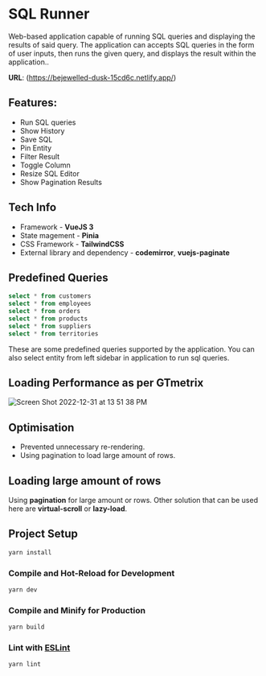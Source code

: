 # SQL Runner

Web-based application capable of running SQL queries and displaying the results of said query. The application can accepts SQL queries in the form of user inputs, then runs the given query, and displays the result within the application..   

**URL**: (https://bejewelled-dusk-15cd6c.netlify.app/)

## Features:
- Run SQL queries
- Show History
- Save SQL
- Pin Entity
- Filter Result
- Toggle Column
- Resize SQL Editor
- Show Pagination Results


## Tech Info
- Framework - **VueJS 3**
- State magement - **Pinia**
- CSS Framework - **TailwindCSS**
- External library and dependency - **codemirror**, **vuejs-paginate**

## Predefined Queries
```sql
select * from customers
select * from employees
select * from orders
select * from products
select * from suppliers
select * from territories
```
These are some predefined queries supported by the application. You can also select entity from left sidebar in application to run sql queries.

## Loading Performance as per GTmetrix
![Screen Shot 2022-12-31 at 13 51 38 PM](https://user-images.githubusercontent.com/49914631/210130979-a8012b66-8e38-44c1-8f4c-fcdc77d67c18.png)



## Optimisation
- Prevented unnecessary re-rendering. 
- Using pagination to load large amount of rows.

## Loading large amount of rows
Using **pagination** for large amount or rows. Other solution that can be used here are **virtual-scroll** or **lazy-load**.



## Project Setup

```sh
yarn install
```

### Compile and Hot-Reload for Development

```sh
yarn dev
```

### Compile and Minify for Production

```sh
yarn build
```

### Lint with [ESLint](https://eslint.org/)

```sh
yarn lint
```
